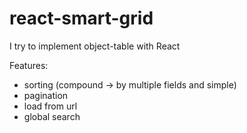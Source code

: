 # react-smart-grid
I try to implement object-table with React

Features:
- sorting (compound -> by multiple fields and simple)
- pagination
- load from url
- global search
